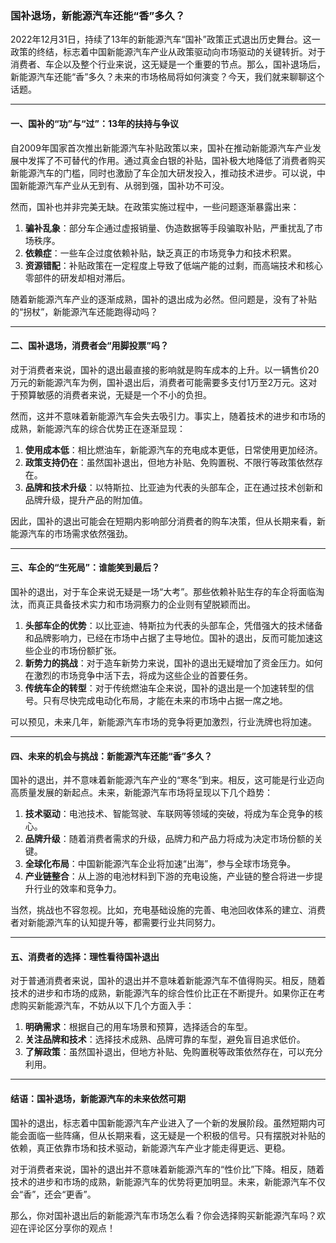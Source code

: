 ### 国补退场，新能源汽车还能“香”多久？

2022年12月31日，持续了13年的新能源汽车“国补”政策正式退出历史舞台。这一政策的终结，标志着中国新能源汽车产业从政策驱动向市场驱动的关键转折。对于消费者、车企以及整个行业来说，这无疑是一个重要的节点。那么，国补退场后，新能源汽车还能“香”多久？未来的市场格局将如何演变？今天，我们就来聊聊这个话题。

---

#### 一、国补的“功”与“过”：13年的扶持与争议

自2009年国家首次推出新能源汽车补贴政策以来，国补在推动新能源汽车产业发展中发挥了不可替代的作用。通过真金白银的补贴，国补极大地降低了消费者购买新能源汽车的门槛，同时也激励了车企加大研发投入，推动技术进步。可以说，中国新能源汽车产业从无到有、从弱到强，国补功不可没。

然而，国补也并非完美无缺。在政策实施过程中，一些问题逐渐暴露出来：

1. **骗补乱象**：部分车企通过虚报销量、伪造数据等手段骗取补贴，严重扰乱了市场秩序。
2. **依赖症**：一些车企过度依赖补贴，缺乏真正的市场竞争力和技术积累。
3. **资源错配**：补贴政策在一定程度上导致了低端产能的过剩，而高端技术和核心零部件的研发却相对滞后。

随着新能源汽车产业的逐渐成熟，国补的退出成为必然。但问题是，没有了补贴的“拐杖”，新能源汽车还能跑得动吗？

---

#### 二、国补退场，消费者会“用脚投票”吗？

对于消费者来说，国补的退出最直接的影响就是购车成本的上升。以一辆售价20万元的新能源汽车为例，国补退出后，消费者可能需要多支付1万至2万元。这对于预算敏感的消费者来说，无疑是一个不小的负担。

然而，这并不意味着新能源汽车会失去吸引力。事实上，随着技术的进步和市场的成熟，新能源汽车的综合优势正在逐渐显现：

1. **使用成本低**：相比燃油车，新能源汽车的充电成本更低，日常使用更加经济。
2. **政策支持仍在**：虽然国补退出，但地方补贴、免购置税、不限行等政策依然存在。
3. **品牌和技术升级**：以特斯拉、比亚迪为代表的头部车企，正在通过技术创新和品牌升级，提升产品的附加值。

因此，国补的退出可能会在短期内影响部分消费者的购车决策，但从长期来看，新能源汽车的市场需求依然强劲。

---

#### 三、车企的“生死局”：谁能笑到最后？

国补的退出，对于车企来说无疑是一场“大考”。那些依赖补贴生存的车企将面临淘汰，而真正具备技术实力和市场洞察力的企业则有望脱颖而出。

1. **头部车企的优势**：以比亚迪、特斯拉为代表的头部车企，凭借强大的技术储备和品牌影响力，已经在市场中占据了主导地位。国补的退出，反而可能加速这些企业的市场份额扩张。
2. **新势力的挑战**：对于造车新势力来说，国补的退出无疑增加了资金压力。如何在激烈的市场竞争中活下去，将成为这些企业的首要任务。
3. **传统车企的转型**：对于传统燃油车企来说，国补的退出是一个加速转型的信号。只有尽快完成电动化布局，才能在未来的市场中占据一席之地。

可以预见，未来几年，新能源汽车市场的竞争将更加激烈，行业洗牌也将加速。

---

#### 四、未来的机会与挑战：新能源汽车还能“香”多久？

国补的退出，并不意味着新能源汽车产业的“寒冬”到来。相反，这可能是行业迈向高质量发展的新起点。未来，新能源汽车市场将呈现以下几个趋势：

1. **技术驱动**：电池技术、智能驾驶、车联网等领域的突破，将成为车企竞争的核心。
2. **品牌升级**：随着消费者需求的升级，品牌力和产品力将成为决定市场份额的关键。
3. **全球化布局**：中国新能源汽车企业将加速“出海”，参与全球市场竞争。
4. **产业链整合**：从上游的电池材料到下游的充电设施，产业链的整合将进一步提升行业的效率和竞争力。

当然，挑战也不容忽视。比如，充电基础设施的完善、电池回收体系的建立、消费者对新能源汽车的认知提升等，都需要行业共同努力。

---

#### 五、消费者的选择：理性看待国补退出

对于普通消费者来说，国补的退出并不意味着新能源汽车不值得购买。相反，随着技术的进步和市场的成熟，新能源汽车的综合性价比正在不断提升。如果你正在考虑购买新能源汽车，不妨从以下几个方面入手：

1. **明确需求**：根据自己的用车场景和预算，选择适合的车型。
2. **关注品牌和技术**：选择技术成熟、品牌可靠的车型，避免盲目追求低价。
3. **了解政策**：虽然国补退出，但地方补贴、免购置税等政策依然存在，可以充分利用。

---

#### 结语：国补退场，新能源汽车的未来依然可期

国补的退出，标志着中国新能源汽车产业进入了一个新的发展阶段。虽然短期内可能会面临一些阵痛，但从长期来看，这无疑是一个积极的信号。只有摆脱对补贴的依赖，真正依靠市场和技术驱动，新能源汽车产业才能走得更远、更稳。

对于消费者来说，国补的退出并不意味着新能源汽车的“性价比”下降。相反，随着技术的进步和市场的成熟，新能源汽车的优势将更加明显。未来，新能源汽车不仅会“香”，还会“更香”。

那么，你对国补退出后的新能源汽车市场怎么看？你会选择购买新能源汽车吗？欢迎在评论区分享你的观点！